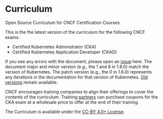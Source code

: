 # Curriculum

Open Source Curriculum for CNCF Certification Courses

This is the the latest version of the curriculum for the following CNCF exams:

* Certified Kubernetes Administrator (CKA)
* Certified Kubernetes Application Developer (CKAD)

If you see any errors with the document, please open an [issue](https://github.com/cncf/curriculum/issues/new) here. The document major and minor version (e.g., the 1 and 8 in 1.8.0) match the version of Kubernetes. The patch version (e.g., the 0 in 1.8.0) represents any iterations in the documentation for that version of Kubernetes. [Old versions](https://github.com/cncf/curriculum/tree/master/old-versions) remain available.

CNCF encourages training companies to align their offerings to cover the contents of the curriculum. Training [partners](https://www.cncf.io/certification/training/) can purchase coupons for the CKA exam at a wholesale price to offer at the end of their training.

The Curriculum is available under the [CC-BY 4.0+ License](https://creativecommons.org/licenses/by/4.0/).
